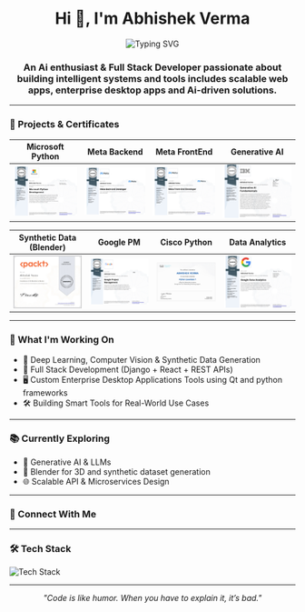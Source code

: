 <!-- GitHub Profile README -->

<h1 align="center">Hi 👋, I'm Abhishek Verma</h1>

<p align="center">
  <img src="https://readme-typing-svg.demolab.com?font=Fira+Code&size=22&pause=1000&color=00F58A&center=true&vCenter=true&width=800&lines=AI+Enthusiast+%26+Full+Stack+Developer;Building+smart+systems+with+Python%2C+Django%2C+React;Crafting+AI+tools%2C+3D+synthetic+data+%26+enterprise+apps" alt="Typing SVG" />
</p>

<h3 align="center">An Ai enthusiast & Full Stack Developer passionate about building intelligent systems and tools includes scalable web apps, enterprise desktop apps and Ai-driven solutions.</h3>


---

### 🧠 Projects & Certificates

| Microsoft Python | Meta Backend | Meta FrontEnd | Generative AI |
|:----------------:|:------------:|:-------------:|:-------------:|
| ![Microsoft Python](./microsoft_python.jpg) | ![Meta Backend](./meta_backend.jpg) | ![Meta Frontend](./meta_frontend.jpg) | ![Gen AI](./gen_ai.jpg) |

| Synthetic Data (Blender) | Google PM | Cisco Python | Data Analytics |
|:------------------------:|:---------:|:------------:|:--------------:|
| ![Blender 3D](./blender_3d.jpg) | ![Project Management](./project_management.jpg) | ![Cisco Python](./cisco_python.jpg) | ![Data Analytics](./data_analytics.jpg) |

---

### 🚀 What I'm Working On

- 🤖 Deep Learning, Computer Vision & Synthetic Data Generation
- 🧱 Full Stack Development (Django + React + REST APIs)
- 🖥️ Custom Enterprise Desktop Applications Tools using Qt and python frameworks
- 🛠️ Building Smart Tools for Real-World Use Cases

---

### 📚 Currently Exploring

- 🧠 Generative AI & LLMs
- 🎨 Blender for 3D and synthetic dataset generation
- 🌐 Scalable API & Microservices Design

---

### 🔗 Connect With Me

---

### 🛠️ Tech Stack

<p align="left">
  <img src="https://skillicons.dev/icons?i=python,django,react,qt,blender,figma,tailwind,js,html,css,nodejs,mysql,git,docker,tensorflow,pytorch,opencv,pandas,vscode" alt="Tech Stack" />
</p>

---


<p align="center">
  <em>"Code is like humor. When you have to explain it, it’s bad."</em>
</p>
